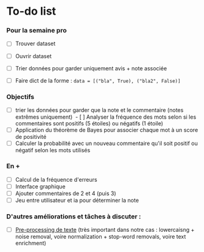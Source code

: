 # To-do list   
### Pour la semaine pro
- [ ] Trouver dataset 
- [ ] Ouvrir dataset
- [ ] Trier données pour garder uniquement avis + note associée
- [ ] Faire dict de la forme : `data = [("bla", True), ("bla2", False)]`


### Objectifs
 - [ ] trier les données pour garder que la note et le commentaire (notes extrêmes uniquement)
 - [ ] Analyser la fréquence des mots selon si les commentaires sont positifs (5 étoiles) ou négatifs (1 étoile)
 - [ ] Application du théorème de Bayes pour associer chaque mot à un score de positivité
 - [ ] Calculer la probabilité avec un nouveau commentaire qu'il soit positif ou négatif selon les mots utilisés

### En +
 - [ ] Calcul de la fréquence d'erreurs
 - [ ] Interface graphique
 - [ ] Ajouter commentaires de 2 et 4 (puis 3)
 - [ ] Jeu entre utilisateur et ia pour déterminer la note

### D'autres améliorations et tâches à discuter : 
 - [ ] [Pre-processing de texte](https://kavita-ganesan.com/text-preprocessing-tutorial/) (très important dans notre cas : lowercaisng + noise removal, voire normalization + stop-word removals, voire text enrichment)
